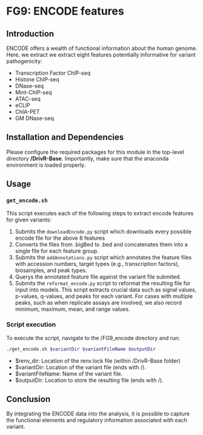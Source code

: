 # FG9: ENCODE features

## Introduction
ENCODE offers a wealth of functional information about the human genome. Here, we extract we extract eight features potentially informative for variant pathogenicity:

* Transcription Factor ChIP-seq
* Histone ChIP-seq
* DNase-seq
* Mint-ChIP-seq
* ATAC-seq
* eCLIP
* ChIA-PET
* GM DNase-seq

## Installation and Dependencies
Please configure the required packages for this module in the top-level directory **/DrivR-Base**. Importantly, make sure that the anaconda environment is loaded properly.

## Usage

### `get_encode.sh`
This script executes each of the following steps to extract encode features for given variants:

1) Submits the `downloadEncode.py` script which downloads every possible encode file for the above 8 features
2) Converts the files from .bigBed to .bed and concatenates them into a single file for each feature group. 
3) Submits the `addAnnotations.py` script which annotates the feature files with accession numbers, target types (e.g., transcription factors), biosamples, and peak types.
4) Querys the annotated feature file against the variant file submited.
5) Submits the `reformat_encode.py` script to reformat the resulting file for input into models. This script extracts crucial data such as signal values, p-values, q-values, and peaks for each variant. For cases with multiple peaks, such as when replicate assays are involved, we also record minimum, maximum, mean, and range values.

### Script execution
To execute the script, navigate to the /FG9_encode directory and run:

```bash
./get_encode.sh $variantDir $variantFileName $outputDir
```

* $renv_dir: Location of the renv.lock file (within /DrivR-Base folder)
* $variantDir: Location of the variant file (ends with /).
* $variantFileName: Name of the variant file.
* $outputDir: Location to store the resulting file (ends with /).

## Conclusion
By integrating the ENCODE data into the analysis, it is possible to capture the functional elements and regulatory information associated with each variant. 
